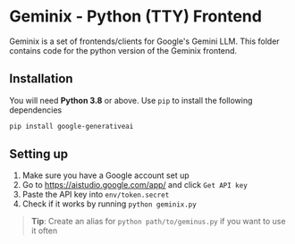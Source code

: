 # Geminix - Python (TTY) Frontend
Geminix is a set of frontends/clients for Google's Gemini LLM.
This folder contains code for the python version of the Geminix frontend.

## Installation
You will need **Python 3.8** or above. Use `pip` to install the following dependencies

```sh
pip install google-generativeai
```

## Setting up
1. Make sure you have a Google account set up
2. Go to https://aistudio.google.com/app/ and click `Get API key`
4. Paste the API key into `env/token.secret`
5. Check if it works by running `python geminix.py`

> **Tip**: Create an alias for `python path/to/geminus.py` if you want to use it often
